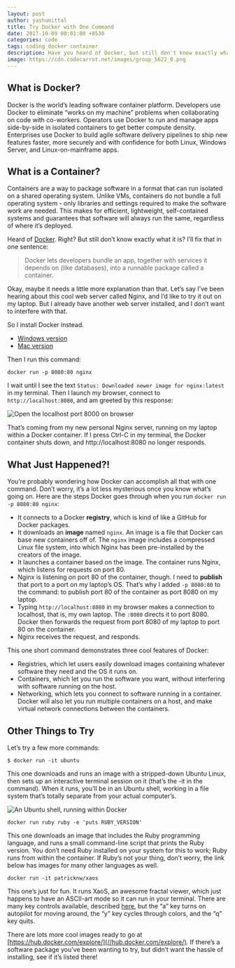 ```yaml
---
layout: post
author: yashumittal
title: Try Docker with One Command
date: 2017-10-09 00:01:00 +0530
categories: code
tags: coding docker container
description: Have you heard of Docker, but still don't know exactly what it is? Let's fix that. Docker is the world’s leading software container platform.
image: https://cdn.codecarrot.net/images/group_5622_0.png
---
```


## What is Docker?

Docker is the world’s leading software container platform. Developers use Docker to eliminate “works on my machine” problems when collaborating on code with co-workers. Operators use Docker to run and manage apps side-by-side in isolated containers to get better compute density. Enterprises use Docker to build agile software delivery pipelines to ship new features faster, more securely and with confidence for both Linux, Windows Server, and Linux-on-mainframe apps.

## What is a Container?

Containers are a way to package software in a format that can run isolated on a shared operating system. Unlike VMs, containers do not bundle a full operating system - only libraries and settings required to make the software work are needed. This makes for efficient, lightweight, self-contained systems and guarantees that software will always run the same, regardless of where it’s deployed.

Heard of [Docker](//www.docker.com/). Right? But still don’t know exactly what it is? I’ll fix that in one sentence:

<blockquote>
Docker lets developers bundle an app, together with services it depends on (like databases), into a runnable package called a container.
</blockquote>

Okay, maybe it needs a little more explanation than that. Let’s say I’ve been hearing about this cool web server called Nginx, and I’d like to try it out on my laptop. But I already have another web server installed, and I don’t want to interfere with that.

So I install Docker instead.

* [Windows version](//www.docker.com/docker-windows)
* [Mac version](//www.docker.com/docker-mac)

Then I run this command:

```
docker run -p 8080:80 nginx
```

I wait until I see the text `Status: Downloaded newer image for nginx:latest` in my terminal. Then I launch my browser, connect to `http://localhost:8080`, and am greeted by this response:

![Open the localhost port 8000 on browser](https://cdn.codecarrot.net/images/docker_nginx.png)

That’s coming from my new personal Nginx server, running on my laptop within a Docker container. If I press Ctrl-C in my terminal, the Docker container shuts down, and http://localhost:8080 no longer responds.

## What Just Happened?!

You’re probably wondering how Docker can accomplish all that with one command. Don’t worry, it’s a lot less mysterious once you know what’s going on. Here are the steps Docker goes through when you run `docker run -p 8080:80 nginx`:

* It connects to a Docker **registry**, which is kind of like a GitHub for Docker packages.
* It downloads an **image** named `nginx`. An image is a file that Docker can base new containers off of. The `nginx` image includes a compressed Linux file system, into which Nginx has been pre-installed by the creators of the image.
* It launches a container based on the image. The container runs Nginx, which listens for requests on port 80.
* Nginx is listening on port 80 of the container, though. I need to **publish** that port to a port on my laptop’s OS. That’s why I added `-p 8080:80` to the command: to publish port 80 of the container as port 8080 on my laptop.
* Typing `http://localhost:8080` in my browser makes a connection to localhost, that is, my own laptop. The `:8080` directs it to port 8080. Docker then forwards the request from port 8080 of my laptop to port 80 on the container.
* Nginx receives the request, and responds.

This one short command demonstrates three cool features of Docker:

* Registries, which let users easily download images containing whatever software they need and the OS it runs on.
* Containers, which let you run the software you want, without interfering with software running on the host.
* Networking, which lets you connect to software running in a container. Docker will also let you run multiple containers on a host, and make virtual network connections between the containers.

## Other Things to Try

Let’s try a few more commands:

```
$ docker run -it ubuntu
```

This one downloads and runs an image with a stripped-down Ubuntu Linux, then sets up an interactive terminal session on it (that’s the -it in the command). When it runs, you’ll be in an Ubuntu shell, working in a file system that’s totally separate from your actual computer’s.

![An Ubuntu shell, running within Docker](https://cdn.codecarrot.net/images/docker_ubuntu.png)

```
docker run ruby ruby -e 'puts RUBY_VERSION'
```

This one downloads an image that includes the Ruby programming language, and runs a small command-line script that prints the Ruby version. You don’t need Ruby installed on your system for this to work; Ruby runs from within the container. If Ruby’s not your thing, don’t worry, the link below has images for many other languages as well.

```
docker run -it patricknw/xaos
```

This one’s just for fun. It runs XaoS, an awesome fractal viewer, which just happens to have an ASCII-art mode so it can run in your terminal. There are many key controls available, described [here](//hub.docker.com/r/patricknw/xaos/), but the “a” key turns on autopilot for moving around, the “y” key cycles through colors, and the “q” key quits.

There are lots more cool images ready to go at [https://hub.docker.com/explore/](//hub.docker.com/explore/). If there’s a software package you’ve been wanting to try, but didn’t want the hassle of installing, see if it’s listed there!
